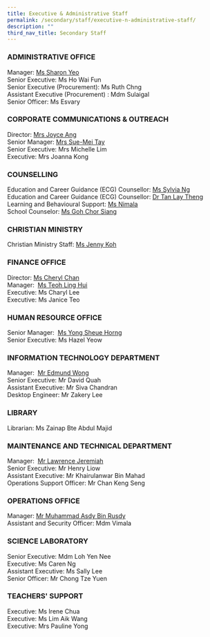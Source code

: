 ```yaml
---
title: Executive & Administrative Staff
permalink: /secondary/staff/executive-n-administrative-staff/
description: ""
third_nav_title: Secondary Staff
---
```




### ADMINISTRATIVE OFFICE

Manager: [Ms Sharon Yeo](mailto:Sharon_yeo_a@schools.gov.sg)  <br>
Senior Executive: Ms Ho Wai Fun <br>
Senior Executive (Procurement): Ms Ruth Chng  <br>
Assistant Executive (Procurement) : Mdm Sulaigal <br>  Senior Officer: Ms Esvary

### CORPORATE COMMUNICATIONS & OUTREACH

Director: [Mrs Joyce Ang](mailto:joyce_ang_a@schools.gov.sg)  <br>
Senior Manager: [Mrs Sue-Mei Tay](mailto:tay_sue-mei@schools.gov.sg)  <br>
Senior Executive: Mrs Michelle Lim  <br>
Executive: Mrs Joanna Kong

### COUNSELLING

Education and Career Guidance (ECG) Counsellor: [Ms Sylvia Ng](mailto:sylvia_ng_pik_san@schools.gov.sg)  <br>
Education and Career Guidance (ECG) Counsellor: [Dr Tan Lay Theng](mailto:tan_lay_theng@schools.gov.sg)  <br>
Learning and Behavioural Support: [Ms Nimala](mailto:Nimala_Mokhna_Rau@schools.gov.sg)  <br>
School Counselor: [Ms Goh Chor Siang](mailto:goh_chor_siang@schools.gov.sg)  

### CHRISTIAN MINISTRY

Christian Ministry Staff: [Ms Jenny Koh](mailto:jenny_koh@mgs.sch.edu.sg)  

### FINANCE OFFICE

Director: [Ms Cheryl Chan](mailto:cheryl_chan_hp@schools.gov.sg)  <br>
Manager:  [Ms Teoh Ling Hui](mailto:teoh_ling_hui@schools.gov.sg)  <br>
Executive: Ms Charyl Lee  <br>
Executive: Ms Janice Teo  

### HUMAN RESOURCE OFFICE

Senior Manager:  [Ms Yong Sheue Horng](mailto:yong_sheue_horng@schools.gov.sg)  <br>
Senior Executive: Ms Hazel Yeow  

### INFORMATION TECHNOLOGY DEPARTMENT

Manager:  [Mr Edmund Wong](mailto:edmund_wong@schools.gov.sg)  <br>
Senior Executive: Mr David Quah  <br>
Assistant Executive: Mr Siva Chandran  <br>
Desktop Engineer: Mr Zakery Lee 

### LIBRARY

Librarian: Ms Zainap Bte Abdul Majid  

### MAINTENANCE AND TECHNICAL DEPARTMENT

Manager:  [Mr Lawrence Jeremiah](mailto:Lawrence_Jeremiah@schools.gov.sg)  <br>
Senior Executive: Mr Henry Liow  <br>
Assistant Executive: Mr Khairulanwar Bin Mahad  <br>
Operations Support Officer: Mr Chan Keng Seng

### OPERATIONS OFFICE

Manager: [Mr Muhammad Asdy Bin Rusdy](mailto:muhammad_asdy_rusdi@schools.gov.sg)  <br>
Assistant and Security Officer: Mdm Vimala  

### SCIENCE LABORATORY

Senior Executive: Mdm Loh Yen Nee  <br>
Executive: Ms Caren Ng  <br>
Assistant Executive: Ms Sally Lee  <br>
Senior Officer: Mr Chong Tze Yuen  

### TEACHERS' SUPPORT

Executive: Ms Irene Chua  <br>
Executive: Ms Lim Aik Wang  <br>
Executive: Mrs Pauline Yong